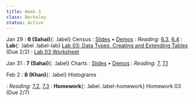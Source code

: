 ```yaml
---
title: Week 3
class: Berkeley
status: Active
---
```


Jan 29
: **6 (Sahai)**{: .label} Census
   : [Slides](https://docs.google.com/presentation/d/13qxSnC2beiMzWWp67Zve8vYYwdcaiNrTpbFCRvgf7Qc/edit?usp=sharing) &#8226; [Demos](https://data8.datahub.berkeley.edu/hub/user-redirect/git-pull?repo=https%3A%2F%2Fgithub.com%2Fdata-8%2Fmaterials-sp24&urlpath=tree%2Fmaterials-sp24%2Flec%2Flec06%2Flec06.ipynb&branch=main)
: *Reading:* [6.3](https://inferentialthinking.com/chapters/06/3/Example_Population_Trends.html), [6.4](https://inferentialthinking.com/chapters/06/4/Example_Sex_Ratios.html)
: **Lab**{: .label .label-lab} [Lab 03: Data Types, Creating and Extending Tables](https://data8.datahub.berkeley.edu/hub/user-redirect/git-pull?repo=https%3A%2F%2Fgithub.com%2Fdata-8%2Fmaterials-sp24&urlpath=tree%2Fmaterials-sp24%2Flab%2Flab03%2Flab03.ipynb) (Due 2/2)
   : [Lab 03 Worksheet](https://drive.google.com/file/d/1-B7seQ-YZAYXVp09XS_SKcteu_cTbKwr/view?usp=sharing)

Jan 31
: **7 (Sahai)**{: .label} Charts
   : [Slides](https://docs.google.com/presentation/d/1WP6Nzy8O7D7HSQyZBq0t75t7bHvnWc6YszCBqUD0NAY/edit?usp=sharing) &#8226; [Demos](https://data8.datahub.berkeley.edu/hub/user-redirect/git-pull?repo=https%3A%2F%2Fgithub.com%2Fdata-8%2Fmaterials-sp24&urlpath=tree%2Fmaterials-sp24%2Flec%2Flec07%2Flec07.ipynb&branch=main)
: *Reading:* [7](https://inferentialthinking.com/chapters/07/Visualization.html), [7.1](https://inferentialthinking.com/chapters/07/1/Visualizing_Categorical_Distributions.html)

Feb 2
: **8 (Khan)**{: .label} Histograms
 <!-- : [Slides](#) &#8226; [Demos](#) &#8226; [Blank Demos](#) -->
: *Reading:* [7.2](https://inferentialthinking.com/chapters/07/2/Visualizing_Numerical_Distributions.html), [7.3](https://inferentialthinking.com/chapters/07/3/Overlaid_Graphs.html)
: **Homework**{: .label .label-homework} Homework 03 (Due 2/7)